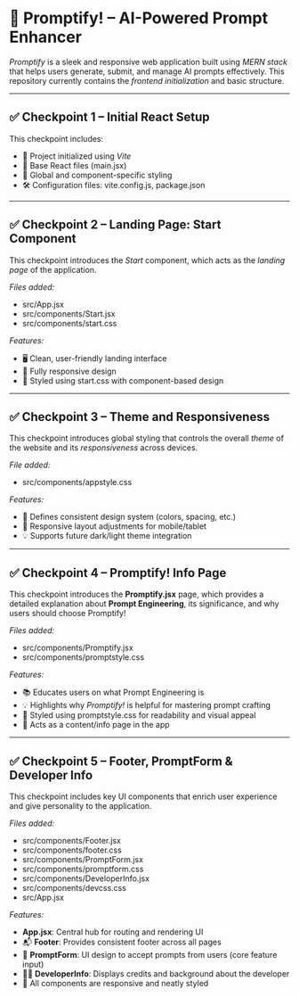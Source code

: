 # 🚀 Promptify! – AI-Powered Prompt Enhancer

*Promptify* is a sleek and responsive web application built using *MERN stack* that helps users generate, submit, and manage AI prompts effectively. This repository currently contains the *frontend initialization* and basic structure.

---

## ✅ Checkpoint 1 – Initial React Setup

This checkpoint includes:
- 🎯 Project initialized using *Vite*
- 🧱 Base React files (main.jsx)
- 🎨 Global and component-specific styling 
- 🛠️ Configuration files: vite.config.js, package.json

--- 

## ✅ Checkpoint 2 – Landing Page: Start Component

This checkpoint introduces the *Start* component, which acts as the *landing page* of the application.

*Files added:*
- src/App.jsx
- src/components/Start.jsx
- src/components/start.css

*Features:*
- 🖥️ Clean, user-friendly landing interface
- 📱 Fully responsive design
- 🎨 Styled using start.css with component-based design

---

## ✅ Checkpoint 3 – Theme and Responsiveness

This checkpoint introduces global styling that controls the overall *theme* of the website and its *responsiveness* across devices.

*File added:*
- src/components/appstyle.css

*Features:*
- 🌈 Defines consistent design system (colors, spacing, etc.)
- 📱 Responsive layout adjustments for mobile/tablet
- 💡 Supports future dark/light theme integration

---

## ✅ Checkpoint 4 – Promptify! Info Page

This checkpoint introduces the **Promptify.jsx** page, which provides a detailed explanation about **Prompt Engineering**, its significance, and why users should choose Promptify!

*Files added:*
- src/components/Promptify.jsx
- src/components/promptstyle.css

*Features:*
- 📚 Educates users on what Prompt Engineering is
- 💡 Highlights why *Promptify!* is helpful for mastering prompt crafting
- 🎨 Styled using promptstyle.css for readability and visual appeal
- 🧭 Acts as a content/info page in the app

--- 

## ✅ Checkpoint 5 – Footer, PromptForm & Developer Info

This checkpoint includes key UI components that enrich user experience and give personality to the application.

*Files added:*
- src/components/Footer.jsx  
- src/components/footer.css  
- src/components/PromptForm.jsx  
- src/components/promptform.css  
- src/components/DeveloperInfo.jsx  
- src/components/devcss.css
- src/App.jsx

*Features:*
- **App.jsx**: Central hub for routing and rendering UI
- 📬 **Footer**: Provides consistent footer across all pages
- 🧠 **PromptForm**: UI design to accept prompts from users (core feature input)
- 🧑‍💻 **DeveloperInfo**: Displays credits and background about the developer
- 🎨 All components are responsive and neatly styled
